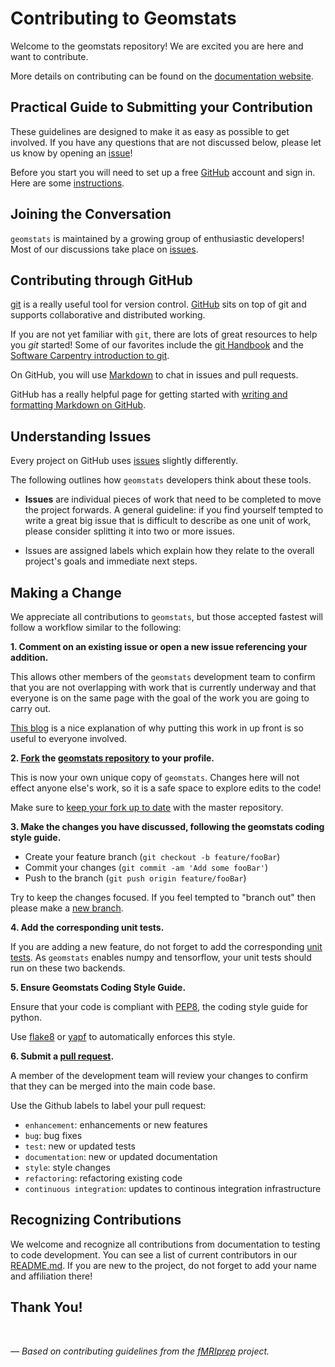 # Contributing to Geomstats

Welcome to the geomstats repository!
We are excited you are here and want to contribute.

More details on contributing can be found on the [documentation website][link_doc].

## Practical Guide to Submitting your Contribution

These guidelines are designed to make it as easy as possible to get involved.
If you have any questions that are not discussed below,
please let us know by opening an [issue][link_issues]!

Before you start you will need to set up a free [GitHub][link_github] account and sign in.
Here are some [instructions][link_signupinstructions].


## Joining the Conversation

`geomstats` is maintained by a growing group of enthusiastic developers!
Most of our discussions take place on [issues][link_issues].


## Contributing through GitHub

[git][link_git] is a really useful tool for version control.
[GitHub][link_github] sits on top of git and supports collaborative and distributed working.

If you are not yet familiar with `git`, there are lots of great resources to help you *git* started!
Some of our favorites include the [git Handbook][link_handbook] and
the [Software Carpentry introduction to git][link_swc_intro].

On GitHub, you will use [Markdown][markdown] to chat in issues and pull requests.

GitHub has a really helpful page for getting started with
[writing and formatting Markdown on GitHub][writing_formatting_github].


## Understanding Issues

Every project on GitHub uses [issues][link_issues] slightly differently.

The following outlines how ``geomstats`` developers think about these tools.

* **Issues** are individual pieces of work that need to be completed to move the project forwards.
A general guideline: if you find yourself tempted to write a great big issue that
is difficult to describe as one unit of work, please consider splitting it into two or more issues.

* Issues are assigned labels which explain how they relate to the overall project's
goals and immediate next steps.


## Making a Change

We appreciate all contributions to ``geomstats``,
but those accepted fastest will follow a workflow similar to the following:

**1. Comment on an existing issue or open a new issue referencing your addition.**

This allows other members of the ``geomstats`` development team to confirm that you are not
overlapping with work that is currently underway and that everyone is on the same page
with the goal of the work you are going to carry out.

[This blog][link_pushpullblog] is a nice explanation of why putting this work in up front
is so useful to everyone involved.

**2. [Fork][link_fork] the [geomstats repository][link_geomstats] to your profile.**

This is now your own unique copy of ``geomstats``.
Changes here will not effect anyone else's work, so it is a safe space to explore edits to the code!

Make sure to [keep your fork up to date][link_updateupstreamwiki] with the master repository.

**3. Make the changes you have discussed, following the geomstats coding style guide.**

- Create your feature branch (`git checkout -b feature/fooBar`)
- Commit your changes (`git commit -am 'Add some fooBar'`)
- Push to the branch (`git push origin feature/fooBar`)

Try to keep the changes focused.
If you feel tempted to "branch out" then please make a [new branch][link_branches].

**4. Add the corresponding unit tests.**

If you are adding a new feature, do not forget to add the corresponding [unit tests][link_unit_tests].
As ``geomstats`` enables numpy and tensorflow, your unit tests should run on these two backends.

**5. Ensure Geomstats Coding Style Guide.**

Ensure that your code is compliant with [PEP8][link_pep8],
the coding style guide for python.

Use [flake8][link_flake8] or [yapf][link_yapf] to automatically enforces this style.


**6. Submit a [pull request][link_pullrequest].**

A member of the development team will review your changes to confirm
that they can be merged into the main code base.

Use the Github labels to label your pull request:
* ``enhancement``: enhancements or new features
* ``bug``: bug fixes
* ``test``: new or updated tests
* ``documentation``: new or updated documentation
* ``style``: style changes
* ``refactoring``: refactoring existing code
* ``continuous integration``: updates to continous integration infrastructure


## Recognizing Contributions

We welcome and recognize all contributions from documentation to testing to code development.
You can see a list of current contributors in our [README.md][link_readme].
If you are new to the project, do not forget to add your name and affiliation there!

## Thank You!

<br>

*&mdash; Based on contributing guidelines from the [fMRIprep][link_fmriprep] project.*

[link_github]: https://github.com/
[link_geomstats]: https://github.com/geomstats/geomstats
[link_signupinstructions]: https://help.github.com/articles/signing-up-for-a-new-github-account

[link_git]: https://git-scm.com/
[link_handbook]: https://guides.github.com/introduction/git-handbook/
[link_swc_intro]: http://swcarpentry.github.io/git-novice/

[writing_formatting_github]: https://help.github.com/articles/getting-started-with-writing-and-formatting-on-github
[markdown]: https://daringfireball.net/projects/markdown
[rick_roll]: https://www.youtube.com/watch?v=dQw4w9WgXcQ

[link_issues]: https://github.com/geomstats/geomstats/issues
[link_labels]: https://github.com/geomstats/geomstats/labels
[link_discussingissues]: https://help.github.com/articles/discussing-projects-in-issues-and-pull-requests

[link_pullrequest]: https://help.github.com/articles/creating-a-pull-request/
[link_fork]: https://help.github.com/articles/fork-a-repo/
[link_pushpullblog]: https://www.igvita.com/2011/12/19/dont-push-your-pull-requests/
[link_branches]: https://help.github.com/articles/creating-and-deleting-branches-within-your-repository/
[link_unit_tests]: https://github.com/geomstats/geomstats/tree/master/tests
[link_updateupstreamwiki]: https://help.github.com/articles/syncing-a-fork/
[link_pep8]: https://www.python.org/dev/peps/pep-0008/
[link_linters]: https://en.wikipedia.org/wiki/Lint_(software)
[link_flake8]: http://flake8.pycqa.org/en/latest/
[link_yapf]: https://github.com/google/yapf
[link_readme]: https://github.com/geomstats/geomstats/blob/master/README.md
[link_fmriprep]: https://github.com/poldracklab/fmriprep/
[link_doc]: https://geomstats.github.io/contributing.html

